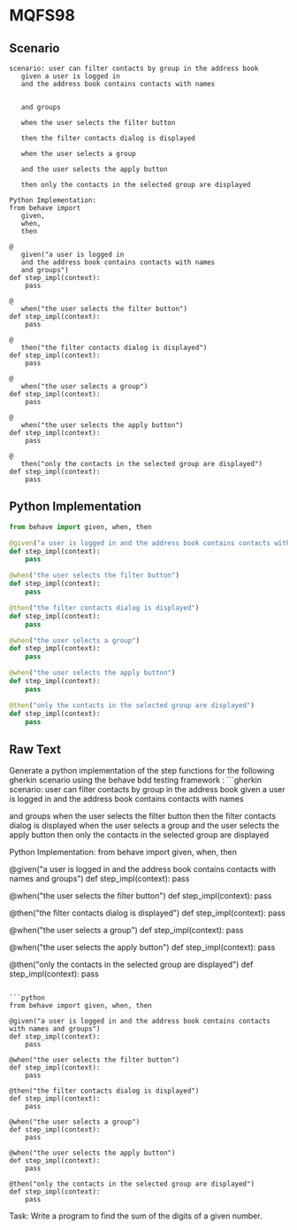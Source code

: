 # MQFS98
## Scenario
```gherkin
scenario: user can filter contacts by group in the address book 
   given a user is logged in 
   and the address book contains contacts with names


   and groups

   when the user selects the filter button

   then the filter contacts dialog is displayed

   when the user selects a group

   and the user selects the apply button

   then only the contacts in the selected group are displayed

Python Implementation:
from behave import 
   given, 
   when, 
   then

@
   given("a user is logged in 
   and the address book contains contacts with names 
   and groups")
def step_impl(context):
    pass

@
   when("the user selects the filter button")
def step_impl(context):
    pass

@
   then("the filter contacts dialog is displayed")
def step_impl(context):
    pass

@
   when("the user selects a group")
def step_impl(context):
    pass

@
   when("the user selects the apply button")
def step_impl(context):
    pass

@
   then("only the contacts in the selected group are displayed")
def step_impl(context):
    pass
```


## Python Implementation
```python
from behave import given, when, then

@given("a user is logged in and the address book contains contacts with names and groups")
def step_impl(context):
    pass

@when("the user selects the filter button")
def step_impl(context):
    pass

@then("the filter contacts dialog is displayed")
def step_impl(context):
    pass

@when("the user selects a group")
def step_impl(context):
    pass

@when("the user selects the apply button")
def step_impl(context):
    pass

@then("only the contacts in the selected group are displayed")
def step_impl(context):
    pass
```


## Raw Text
Generate a python implementation of the step functions for the following gherkin scenario using the behave bdd testing framework : ```gherkin scenario: user can filter contacts by group in the address book given a user is logged in and the address book contains contacts with names

and groups
when the user selects the filter button
then the filter contacts dialog is displayed
when the user selects a group
and the user selects the apply button
then only the contacts in the selected group are displayed

Python Implementation:
from behave import given, when, then

@given("a user is logged in and the address book contains contacts with names and groups")
def step_impl(context):
    pass

@when("the user selects the filter button")
def step_impl(context):
    pass

@then("the filter contacts dialog is displayed")
def step_impl(context):
    pass

@when("the user selects a group")
def step_impl(context):
    pass

@when("the user selects the apply button")
def step_impl(context):
    pass

@then("only the contacts in the selected group are displayed")
def step_impl(context):
    pass
```

```python
from behave import given, when, then

@given("a user is logged in and the address book contains contacts with names and groups")
def step_impl(context):
    pass

@when("the user selects the filter button")
def step_impl(context):
    pass

@then("the filter contacts dialog is displayed")
def step_impl(context):
    pass

@when("the user selects a group")
def step_impl(context):
    pass

@when("the user selects the apply button")
def step_impl(context):
    pass

@then("only the contacts in the selected group are displayed")
def step_impl(context):
    pass
```

Task: Write a program to find the sum of the digits of a given number.
